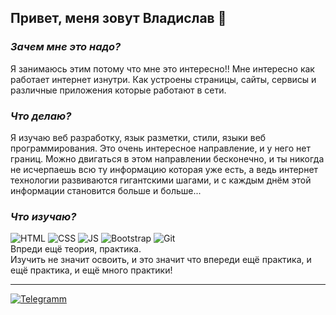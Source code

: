 ## Привет, меня зовут Владислав 👋

### *Зачем мне это надо?*
Я занимаюсь этим потому что мне это интересно!! Мне интересно как работает интернет изнутри. Как устроены страницы, сайты, сервисы и различные приложения которые работают в сети.

### *Что делаю?*
Я изучаю веб разработку, язык разметки, стили, языки веб программирования. Это очень интересное направление, и у него нет границ. Можно двигаться в этом направлении бесконечно, и ты никогда не исчерпаешь всю ту информацию которая уже есть, а ведь интернет технологии развиваются гигантскими шагами, и с каждым днём этой информации становится больше и больше...

### *Что изучаю?*
![HTML](https://img.shields.io/badge/HTML5-E34F26?style=for-the-badge&logo=html5&logoColor=white) ![CSS](https://img.shields.io/badge/CSS3-1572B6?style=for-the-badge&logo=css3&logoColor=white) ![JS](https://img.shields.io/badge/JavaScript-323330?style=for-the-badge&logo=javascript&logoColor=F7DF1E) ![Bootstrap](https://img.shields.io/badge/Bootstrap-563D7C?style=for-the-badge&logo=bootstrap&logoColor=white) ![Git](https://img.shields.io/badge/GIT-E44C30?style=for-the-badge&logo=git&logoColor=white)  
Впреди ещё теория, практика.  
Изучить не значит освоить, и это значит что впереди ещё практика, и ещё практика, и ещё много практики!

***

[![Telegramm](https://img.shields.io/badge/Telegram-2CA5E0?style=for-the-badge&logo=telegram&logoColor=white)](https://t.me/vlad_samura)
